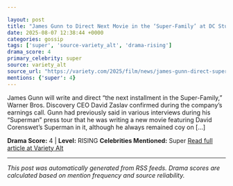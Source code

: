 ```yaml
---

layout: post
title: "James Gunn to Direct Next Movie in the ‘Super-Family’ at DC Studios After ‘Superman’ Success""
date: 2025-08-07 12:38:44 +0000
categories: gossip
tags: ['super', 'source-variety_alt', 'drama-rising']
drama_score: 4
primary_celebrity: super
source: variety_alt
source_url: "https://variety.com/2025/film/news/james-gunn-direct-superman-sequel-super-family-next-movie-1236478012/""
mentions: {'super': 4}
---
```


James Gunn will write and direct “the next installment in the Super-Family,” Warner Bros. Discovery CEO David Zaslav confirmed during the company’s earnings call. Gunn had previously said in various interviews during his “Superman” press tour that he was writing a new movie featuring David Corenswet’s Superman in it, although he always remained coy on […]

**Drama Score:** 4 | **Level:** RISING **Celebrities Mentioned:** Super [Read full article at Variety Alt](https://variety.com/2025/film/news/james-gunn-direct-superman-sequel-super-family-next-movie-1236478012/)

---

*This post was automatically generated from RSS feeds. Drama scores are calculated based on mention frequency and source reliability.*